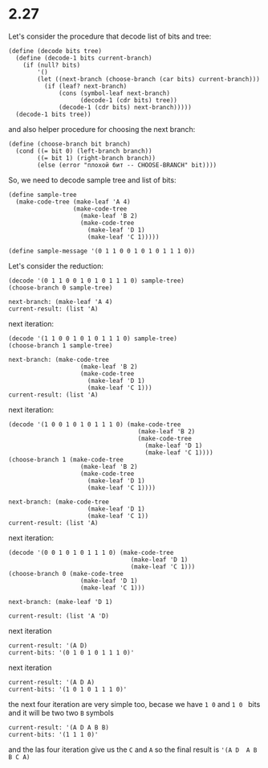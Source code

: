 # 2.27

Let's consider the procedure that decode list of bits and tree:
```
(define (decode bits tree)
  (define (decode-1 bits current-branch)
    (if (null? bits)
        '()
        (let ((next-branch (choose-branch (car bits) current-branch)))
          (if (leaf? next-branch)
              (cons (symbol-leaf next-branch)
                    (decode-1 (cdr bits) tree))
              (decode-1 (cdr bits) next-branch)))))
  (decode-1 bits tree))
```
and also helper procedure for choosing the next branch:

```
(define (choose-branch bit branch)
  (cond ((= bit 0) (left-branch branch))
        ((= bit 1) (right-branch branch))
        (else (error "плохой бит -- CHOOSE-BRANCH" bit))))
```

So, we need to decode sample tree and list of bits:

```
(define sample-tree
  (make-code-tree (make-leaf 'A 4)
                  (make-code-tree
                    (make-leaf 'B 2)
                    (make-code-tree
                      (make-leaf 'D 1)
                      (make-leaf 'C 1)))))

(define sample-message '(0 1 1 0 0 1 0 1 0 1 1 1 0))
```

Let's consider the reduction:

```
(decode '(0 1 1 0 0 1 0 1 0 1 1 1 0) sample-tree)
(choose-branch 0 sample-tree)

next-branch: (make-leaf 'A 4)
current-result: (list 'A)
```
next iteration:
```
(decode '(1 1 0 0 1 0 1 0 1 1 1 0) sample-tree)
(choose-branch 1 sample-tree)

next-branch: (make-code-tree
                    (make-leaf 'B 2)
                    (make-code-tree
                      (make-leaf 'D 1)
                      (make-leaf 'C 1)))
current-result: (list 'A)
```
next iteration:
```
(decode '(1 0 0 1 0 1 0 1 1 1 0) (make-code-tree
                                    (make-leaf 'B 2)
                                    (make-code-tree
                                      (make-leaf 'D 1)
                                      (make-leaf 'C 1))))
(choose-branch 1 (make-code-tree
                    (make-leaf 'B 2)
                    (make-code-tree
                      (make-leaf 'D 1)
                      (make-leaf 'C 1))))

next-branch: (make-code-tree
                      (make-leaf 'D 1)
                      (make-leaf 'C 1))
current-result: (list 'A)
```
next iteration:
```
(decode '(0 0 1 0 1 0 1 1 1 0) (make-code-tree
                                  (make-leaf 'D 1)
                                  (make-leaf 'C 1)))
(choose-branch 0 (make-code-tree
                    (make-leaf 'D 1)
                    (make-leaf 'C 1)))

next-branch: (make-leaf 'D 1)

current-result: (list 'A 'D)
```
next iteration
```
current-result: '(A D)
current-bits: '(0 1 0 1 0 1 1 1 0)'
```
next iteration
```
current-result: '(A D A)
current-bits: '(1 0 1 0 1 1 1 0)'
```
the next four iteration are very simple too, becase we have `1 0` and `1 0 ` bits and it will be two two `B` symbols
```
current-result: '(A D A B B)
current-bits: '(1 1 1 0)'
```
and the las four iteration give us the `C` and `A`
so the final result is `'(A D  A B B C A)`


